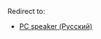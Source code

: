 Redirect to:

*   [PC speaker (Русский)](/index.php/PC_speaker_(%D0%A0%D1%83%D1%81%D1%81%D0%BA%D0%B8%D0%B9) "PC speaker (Русский)")
